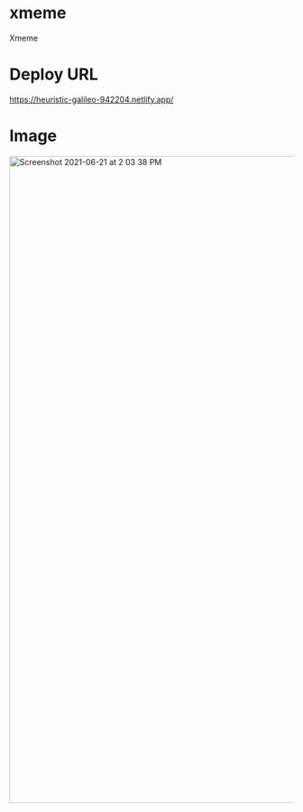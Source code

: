 # xmeme
Xmeme

# Deploy URL
https://heuristic-galileo-942204.netlify.app/

# Image

<img width="1147" alt="Screenshot 2021-06-21 at 2 03 38 PM" src="https://user-images.githubusercontent.com/29337604/122732116-936aa080-d299-11eb-918a-d020c69332b1.png">

